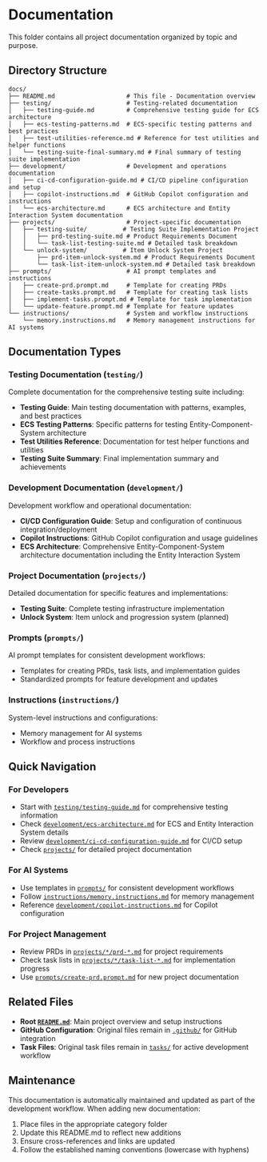 # Documentation

This folder contains all project documentation organized by topic and purpose.

## Directory Structure

```
docs/
├── README.md                    # This file - Documentation overview
├── testing/                     # Testing-related documentation
│   ├── testing-guide.md         # Comprehensive testing guide for ECS architecture
│   ├── ecs-testing-patterns.md  # ECS-specific testing patterns and best practices
│   ├── test-utilities-reference.md # Reference for test utilities and helper functions
│   └── testing-suite-final-summary.md # Final summary of testing suite implementation
├── development/                 # Development and operations documentation
│   ├── ci-cd-configuration-guide.md # CI/CD pipeline configuration and setup
│   ├── copilot-instructions.md  # GitHub Copilot configuration and instructions
│   └── ecs-architecture.md      # ECS architecture and Entity Interaction System documentation
├── projects/                    # Project-specific documentation
│   ├── testing-suite/          # Testing Suite Implementation Project
│   │   ├── prd-testing-suite.md # Product Requirements Document
│   │   └── task-list-testing-suite.md # Detailed task breakdown
│   └── unlock-system/          # Item Unlock System Project
│       ├── prd-item-unlock-system.md # Product Requirements Document
│       └── task-list-item-unlock-system.md # Detailed task breakdown
├── prompts/                     # AI prompt templates and instructions
│   ├── create-prd.prompt.md     # Template for creating PRDs
│   ├── create-tasks.prompt.md   # Template for creating task lists
│   ├── implement-tasks.prompt.md # Template for task implementation
│   └── update-feature.prompt.md # Template for feature updates
└── instructions/                # System and workflow instructions
    └── memory.instructions.md   # Memory management instructions for AI systems
```

## Documentation Types

### Testing Documentation (`testing/`)

Complete documentation for the comprehensive testing suite including:

- **Testing Guide**: Main testing documentation with patterns, examples, and best practices
- **ECS Testing Patterns**: Specific patterns for testing Entity-Component-System architecture
- **Test Utilities Reference**: Documentation for test helper functions and utilities
- **Testing Suite Summary**: Final implementation summary and achievements

### Development Documentation (`development/`)

Development workflow and operational documentation:

- **CI/CD Configuration Guide**: Setup and configuration of continuous integration/deployment
- **Copilot Instructions**: GitHub Copilot configuration and usage guidelines
- **ECS Architecture**: Comprehensive Entity-Component-System architecture documentation including the Entity Interaction System

### Project Documentation (`projects/`)

Detailed documentation for specific features and implementations:

- **Testing Suite**: Complete testing infrastructure implementation
- **Unlock System**: Item unlock and progression system (planned)

### Prompts (`prompts/`)

AI prompt templates for consistent development workflows:

- Templates for creating PRDs, task lists, and implementation guides
- Standardized prompts for feature development and updates

### Instructions (`instructions/`)

System-level instructions and configurations:

- Memory management for AI systems
- Workflow and process instructions

## Quick Navigation

### For Developers

- Start with [`testing/testing-guide.md`](testing/testing-guide.md) for comprehensive testing information
- Check [`development/ecs-architecture.md`](development/ecs-architecture.md) for ECS and Entity Interaction System details
- Review [`development/ci-cd-configuration-guide.md`](development/ci-cd-configuration-guide.md) for CI/CD setup
- Check [`projects/`](projects/) for detailed project documentation

### For AI Systems

- Use templates in [`prompts/`](prompts/) for consistent development workflows
- Follow [`instructions/memory.instructions.md`](instructions/memory.instructions.md) for memory management
- Reference [`development/copilot-instructions.md`](development/copilot-instructions.md) for Copilot configuration

### For Project Management

- Review PRDs in [`projects/*/prd-*.md`](projects/) for project requirements
- Check task lists in [`projects/*/task-list-*.md`](projects/) for implementation progress
- Use [`prompts/create-prd.prompt.md`](prompts/create-prd.prompt.md) for new project documentation

## Related Files

- **Root [`README.md`](../README.md)**: Main project overview and setup instructions
- **GitHub Configuration**: Original files remain in [`.github/`](../.github/) for GitHub integration
- **Task Files**: Original task files remain in [`tasks/`](../tasks/) for active development workflow

## Maintenance

This documentation is automatically maintained and updated as part of the development workflow. When adding new documentation:

1. Place files in the appropriate category folder
2. Update this README.md to reflect new additions
3. Ensure cross-references and links are updated
4. Follow the established naming conventions (lowercase with hyphens)
